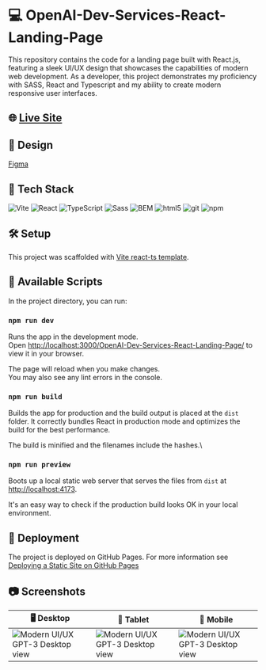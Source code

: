 # 💻 OpenAI-Dev-Services-React-Landing-Page
This repository contains the code for a landing page built with React.js, featuring a sleek UI/UX design that showcases the capabilities of modern web development. As a developer, this project demonstrates my proficiency with SASS, React and Typescript and my ability to create modern responsive user interfaces. 

## 🌐 [Live Site](https://aneliyappetkova.github.io/OpenAI-Dev-Services-React-Landing-Page/)


## 🎨 Design

[Figma](https://www.figma.com/file/lz9lLpFHMxHm2odnwM3R0z/gpt3)

## 🧰 Tech Stack

<p>
    <img alt="Vite" src="https://img.shields.io/badge/-Vite-646CFF?style=for-the-badge&logo=vite&logoColor=white&logoWidth=30&labelColor=646CFF&color=444" />
    <img alt="React" src="https://img.shields.io/badge/-React-45b8d8?style=for-the-badge&logo=react&logoColor=white&logoWidth=30&labelColor=45b8d8&color=444" />
    <img alt="TypeScript" src="https://img.shields.io/badge/-TypeScript-007ACC?style=for-the-badge&logo=typescript&logoColor=white&logoWidth=30&labelColor=007ACC&color=444" />
    <img alt="Sass" src="https://img.shields.io/badge/-Sass-CC6699?style=for-the-badge&logo=sass&logoColor=white&logoWidth=30&labelColor=CC6699&color=444" />
    <img alt="BEM" src="https://img.shields.io/badge/-BEM-000000?style=for-the-badge&logo=BEM&logoColor=white&logoWidth=30&labelColor=000000&color=444" />
    <img alt="html5" src="https://img.shields.io/badge/-HTML5-E34F26?style=for-the-badge&logo=html5&logoColor=white&logoWidth=30&labelColor=E34F26&color=444" />
    <img alt="git" src="https://img.shields.io/badge/-Git-F05032?style=for-the-badge&logo=git&logoColor=white&logoWidth=30&labelColor=F05032&color=444" />
    <img alt="npm" src="https://img.shields.io/badge/-NPM-CB3837?style=for-the-badge&logo=npm&logoColor=white&logoWidth=30&labelColor=CB3837&color=444" />
</p>

## 🛠️ Setup
This project was scaffolded with [Vite react-ts template](https://vitejs.dev/guide/#scaffolding-your-first-vite-project).

## 📜 Available Scripts

In the project directory, you can run:

### `npm run dev`

Runs the app in the development mode.\
Open [http://localhost:3000/OpenAI-Dev-Services-React-Landing-Page/](http://localhost:3000/OpenAI-Dev-Services-React-Landing-Page/) to view it in your browser.

The page will reload when you make changes.\
You may also see any lint errors in the console.

### `npm run build`

Builds the app for production and the build output is placed at the `dist` folder. 
It correctly bundles React in production mode and optimizes the build for the best performance.

The build is minified and the filenames include the hashes.\

### `npm run preview`

Boots up a local static web server that serves the files from `dist` at [http://localhost:4173](http://localhost:4173). 

It's an easy way to check if the production build looks OK in your local environment.

## 🚀 Deployment

The project is deployed on GitHub Pages. For more information see [Deploying a Static Site on GitHub Pages](https://vitejs.dev/guide/static-deploy.html#github-pages)

## 📷 Screenshots

| 🖥️ Desktop | 📱 Tablet | 📱 Mobile |
| ----------- | ----------- | ----------- |
| ![Modern UI/UX GPT-3 Desktop view](https://aneliyappetkova.github.io/OpenAI-Dev-Services-React-Landing-Page/desktop.png) | ![Modern UI/UX GPT-3 Desktop view](https://aneliyappetkova.github.io/OpenAI-Dev-Services-React-Landing-Page/tablet.png) | ![Modern UI/UX GPT-3 Desktop view](https://aneliyappetkova.github.io/OpenAI-Dev-Services-React-Landing-Page/mobile.png) |